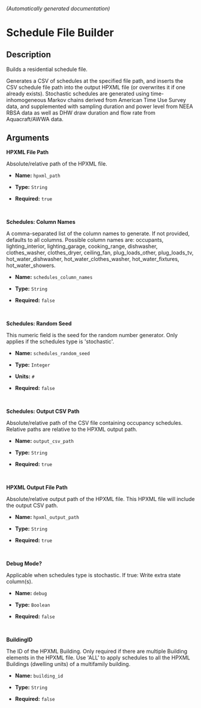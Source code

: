
###### (Automatically generated documentation)

# Schedule File Builder

## Description
Builds a residential schedule file.

Generates a CSV of schedules at the specified file path, and inserts the CSV schedule file path into the output HPXML file (or overwrites it if one already exists). Stochastic schedules are generated using time-inhomogeneous Markov chains derived from American Time Use Survey data, and supplemented with sampling duration and power level from NEEA RBSA data as well as DHW draw duration and flow rate from Aquacraft/AWWA data.

## Arguments


**HPXML File Path**

Absolute/relative path of the HPXML file.

- **Name:** ``hpxml_path``
- **Type:** ``String``

- **Required:** ``true``

<br/>

**Schedules: Column Names**

A comma-separated list of the column names to generate. If not provided, defaults to all columns. Possible column names are: occupants, lighting_interior, lighting_garage, cooking_range, dishwasher, clothes_washer, clothes_dryer, ceiling_fan, plug_loads_other, plug_loads_tv, hot_water_dishwasher, hot_water_clothes_washer, hot_water_fixtures, hot_water_showers.

- **Name:** ``schedules_column_names``
- **Type:** ``String``

- **Required:** ``false``

<br/>

**Schedules: Random Seed**

This numeric field is the seed for the random number generator. Only applies if the schedules type is 'stochastic'.

- **Name:** ``schedules_random_seed``
- **Type:** ``Integer``

- **Units:** ``#``

- **Required:** ``false``

<br/>

**Schedules: Output CSV Path**

Absolute/relative path of the CSV file containing occupancy schedules. Relative paths are relative to the HPXML output path.

- **Name:** ``output_csv_path``
- **Type:** ``String``

- **Required:** ``true``

<br/>

**HPXML Output File Path**

Absolute/relative output path of the HPXML file. This HPXML file will include the output CSV path.

- **Name:** ``hpxml_output_path``
- **Type:** ``String``

- **Required:** ``true``

<br/>

**Debug Mode?**

Applicable when schedules type is stochastic. If true: Write extra state column(s).

- **Name:** ``debug``
- **Type:** ``Boolean``

- **Required:** ``false``

<br/>

**BuildingID**

The ID of the HPXML Building. Only required if there are multiple Building elements in the HPXML file. Use 'ALL' to apply schedules to all the HPXML Buildings (dwelling units) of a multifamily building.

- **Name:** ``building_id``
- **Type:** ``String``

- **Required:** ``false``

<br/>





